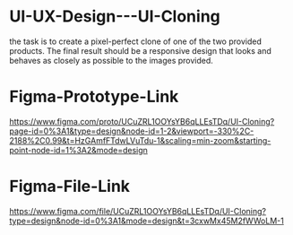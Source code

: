 # UI-UX-Design---UI-Cloning
the task is to create a pixel-perfect clone of one of the two provided products. The final result should be a responsive design that looks and behaves as closely as possible to the images provided. 

# Figma-Prototype-Link
https://www.figma.com/proto/UCuZRL1OOYsYB6qLLEsTDq/UI-Cloning?page-id=0%3A1&type=design&node-id=1-2&viewport=-330%2C-2188%2C0.99&t=HzGAmfFTdwLVuTdu-1&scaling=min-zoom&starting-point-node-id=1%3A2&mode=design

# Figma-File-Link
https://www.figma.com/file/UCuZRL1OOYsYB6qLLEsTDq/UI-Cloning?type=design&node-id=0%3A1&mode=design&t=3cxwMx45M2fWWoLM-1
